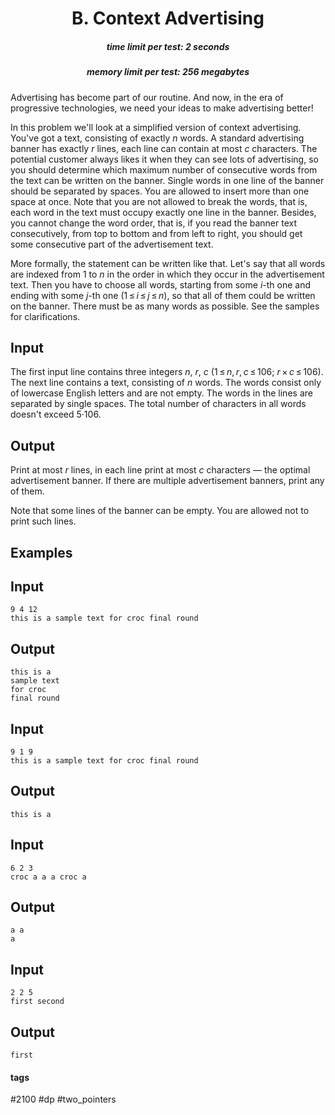 <h1 style='text-align: center;'> B. Context Advertising</h1>

<h5 style='text-align: center;'>time limit per test: 2 seconds</h5>
<h5 style='text-align: center;'>memory limit per test: 256 megabytes</h5>

Advertising has become part of our routine. And now, in the era of progressive technologies, we need your ideas to make advertising better!

In this problem we'll look at a simplified version of context advertising. You've got a text, consisting of exactly *n* words. A standard advertising banner has exactly *r* lines, each line can contain at most *c* characters. The potential customer always likes it when they can see lots of advertising, so you should determine which maximum number of consecutive words from the text can be written on the banner. Single words in one line of the banner should be separated by spaces. You are allowed to insert more than one space at once. Note that you are not allowed to break the words, that is, each word in the text must occupy exactly one line in the banner. Besides, you cannot change the word order, that is, if you read the banner text consecutively, from top to bottom and from left to right, you should get some consecutive part of the advertisement text.

More formally, the statement can be written like that. Let's say that all words are indexed from 1 to *n* in the order in which they occur in the advertisement text. Then you have to choose all words, starting from some *i*-th one and ending with some *j*-th one (1 ≤ *i* ≤ *j* ≤ *n*), so that all of them could be written on the banner. There must be as many words as possible. See the samples for clarifications.

## Input

The first input line contains three integers *n*, *r*, *c* (1 ≤ *n*, *r*, *c* ≤ 106; *r* × *c* ≤ 106). The next line contains a text, consisting of *n* words. The words consist only of lowercase English letters and are not empty. The words in the lines are separated by single spaces. The total number of characters in all words doesn't exceed 5·106.

## Output

Print at most *r* lines, in each line print at most *c* characters — the optimal advertisement banner. If there are multiple advertisement banners, print any of them. 

Note that some lines of the banner can be empty. You are allowed not to print such lines.

## Examples

## Input


```
9 4 12  
this is a sample text for croc final round  

```
## Output


```
this is a  
sample text  
for croc  
final round  

```
## Input


```
9 1 9  
this is a sample text for croc final round  

```
## Output


```
this is a  

```
## Input


```
6 2 3  
croc a a a croc a  

```
## Output


```
a a  
a  

```
## Input


```
2 2 5  
first second  

```
## Output


```
first  

```


#### tags 

#2100 #dp #two_pointers 